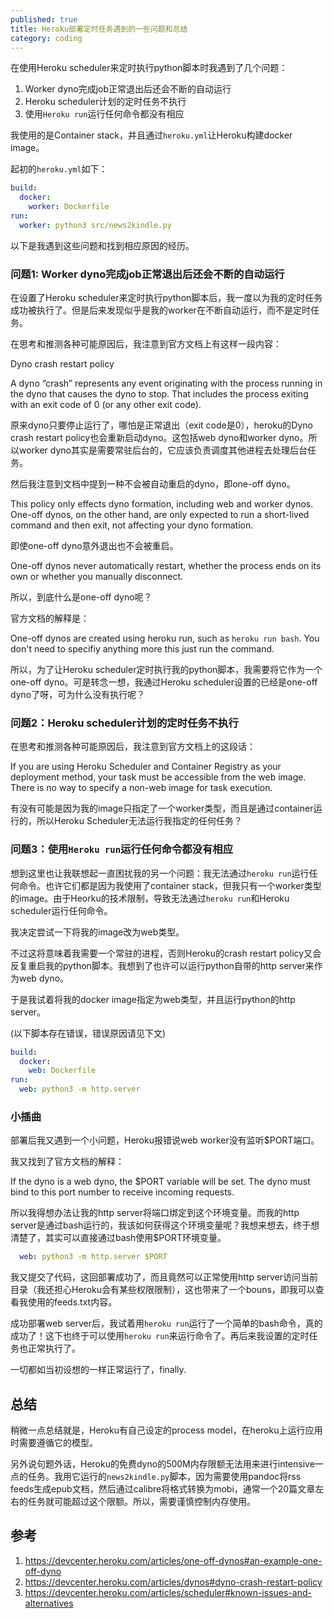 ```yaml
---
published: true
title: Heroku部署定时任务遇到的一些问题和总结
category: coding
---
```

在使用Heroku scheduler来定时执行python脚本时我遇到了几个问题：
1. Worker dyno完成job正常退出后还会不断的自动运行
1. Heroku scheduler计划的定时任务不执行
1. 使用`Heroku run`运行任何命令都没有相应

我使用的是Container stack，并且通过`heroku.yml`让Heroku构建docker image。

起初的`heroku.yml`如下：

```yml
build:
  docker:
    worker: Dockerfile
run:
  worker: python3 src/news2kindle.py
```

以下是我遇到这些问题和找到相应原因的经历。

### 问题1: Worker dyno完成job正常退出后还会不断的自动运行

在设置了Heroku scheduler来定时执行python脚本后，我一度以为我的定时任务成功被执行了。但是后来发现似乎是我的worker在不断自动运行，而不是定时任务。

在思考和推测各种可能原因后，我注意到官方文档上有这样一段内容：

Dyno crash restart policy

A dyno “crash” represents any event originating with the process running in the dyno that causes the dyno to stop. That includes the process exiting with an exit code of 0 (or any other exit code).

原来dyno只要停止运行了，哪怕是正常退出（exit code是0），heroku的Dyno crash restart policy也会重新启动dyno。这包括web dyno和worker dyno。所以worker dyno其实是需要常驻后台的，它应该负责调度其他进程去处理后台任务。

然后我注意到文档中提到一种不会被自动重启的dyno，即one-off dyno。

This policy only effects dyno formation, including web and worker dynos. One-off dynos, on the other hand, are only expected to run a short-lived command and then exit, not affecting your dyno formation.

即使one-off dyno意外退出也不会被重启。

One-off dynos never automatically restart, whether the process ends on its own or whether you manually disconnect.

所以，到底什么是one-off dyno呢？

官方文档的解释是：

One-off dynos are created using heroku run, such as `heroku run bash`. You don't need to specifiy anything more this just run the command.

所以，为了让Heroku scheduler定时执行我的python脚本，我需要将它作为一个one-off dyno。可是转念一想，我通过Heroku scheduler设置的已经是one-off dyno了呀，可为什么没有执行呢？

### 问题2：Heroku scheduler计划的定时任务不执行

在思考和推测各种可能原因后，我注意到官方文档上的这段话：

If you are using Heroku Scheduler and Container Registry as your deployment method, your task must be accessible from the web image. There is no way to specify a non-web image for task execution.

有没有可能是因为我的image只指定了一个worker类型，而且是通过container运行的，所以Heroku Scheduler无法运行我指定的任何任务？

### 问题3：使用`Heroku run`运行任何命令都没有相应

想到这里也让我联想起一直困扰我的另一个问题：我无法通过`heroku run`运行任何命令。也许它们都是因为我使用了container stack，但我只有一个worker类型的image。由于Heorku的技术限制，导致无法通过`heroku run`和Heroku scheduler运行任何命令。

我决定尝试一下将我的image改为web类型。

不过这将意味着我需要一个常驻的进程，否则Heroku的crash restart policy又会反复重启我的python脚本。我想到了也许可以运行python自带的http server来作为web dyno。

于是我试着将我的docker image指定为web类型，并且运行python的http server。

(以下脚本存在错误，错误原因请见下文)
```yml
build:
  docker:
    web: Dockerfile
run:
  web: python3 -m http.server
```

### 小插曲

部署后我又遇到一个小问题，Heroku报错说web worker没有监听$PORT端口。

我又找到了官方文档的解释：

If the dyno is a web dyno, the $PORT variable will be set. The dyno must bind to this port number to receive incoming requests.

所以我得想办法让我的http server将端口绑定到这个环境变量。而我的http server是通过bash运行的，我该如何获得这个环境变量呢？我想来想去，终于想清楚了，其实可以直接通过bash使用$PORT环境变量。

```yml
  web: python3 -m http.server $PORT
```

我又提交了代码，这回部署成功了，而且竟然可以正常使用http server访问当前目录（我还担心Heroku会有某些权限限制），这也带来了一个bouns，即我可以查看我使用的feeds.txt内容。

成功部署web server后，我试着用`heroku run`运行了一个简单的bash命令，真的成功了！这下也终于可以使用`heroku run`来运行命令了。再后来我设置的定时任务也正常执行了。

一切都如当初设想的一样正常运行了，finally.

## 总结

稍微一点总结就是，Heroku有自己设定的process model，在heroku上运行应用时需要遵循它的模型。

另外说句题外话，Heroku的免费dyno的500M内存限额无法用来进行intensive一点的任务。我用它运行的`news2kindle.py`脚本，因为需要使用pandoc将rss feeds生成epub文档，然后通过calibre将格式转换为mobi，通常一个20篇文章左右的任务就可能超过这个限额。所以，需要谨慎控制内存使用。

## 参考

1. https://devcenter.heroku.com/articles/one-off-dynos#an-example-one-off-dyno
1. https://devcenter.heroku.com/articles/dynos#dyno-crash-restart-policy
1. https://devcenter.heroku.com/articles/scheduler#known-issues-and-alternatives
